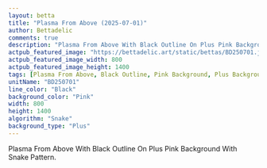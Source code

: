 ```yaml
---
layout: betta
title: "Plasma From Above (2025-07-01)"
author: Bettadelic
comments: true
description: "Plasma From Above With Black Outline On Plus Pink Background With Snake Pattern."
actpub_featured_image: "https://bettadelic.art/static/bettas/BD250701.jpg"
actpub_featured_image_width: 800
actpub_featured_image_height: 1400
tags: [Plasma From Above, Black Outline, Pink Background, Plus Background Pattern, Snake Pattern, July 2025]
unitName: "BD250701"
line_color: "Black"
background_color: "Pink"
width: 800
height: 1400
algorithm: "Snake"
background_type: "Plus"
---
```


Plasma From Above With Black Outline On Plus Pink Background With Snake Pattern.
